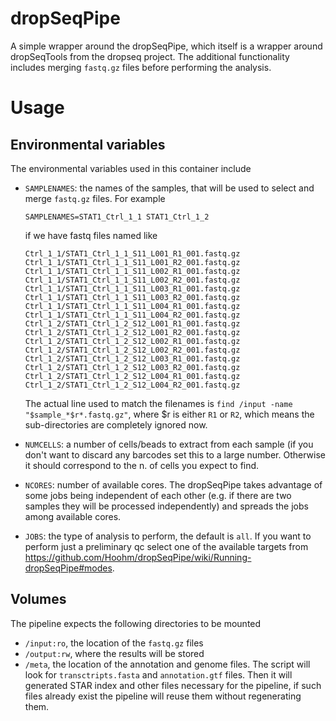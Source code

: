 # dropSeqPipe

A simple wrapper around the dropSeqPipe, which itself is a wrapper
around dropSeqTools from the dropseq project.  The additional
functionality includes merging `fastq.gz` files before performing the
analysis.

# Usage

## Environmental variables

The environmental variables used in this container include

- `SAMPLENAMES`: the names of the samples, that will be used to select
  and merge `fastq.gz` files.  For example
  ```
  SAMPLENAMES=STAT1_Ctrl_1_1 STAT1_Ctrl_1_2
  ```
  if we have fastq files named like

  ```
  Ctrl_1_1/STAT1_Ctrl_1_1_S11_L001_R1_001.fastq.gz
  Ctrl_1_1/STAT1_Ctrl_1_1_S11_L001_R2_001.fastq.gz
  Ctrl_1_1/STAT1_Ctrl_1_1_S11_L002_R1_001.fastq.gz
  Ctrl_1_1/STAT1_Ctrl_1_1_S11_L002_R2_001.fastq.gz
  Ctrl_1_1/STAT1_Ctrl_1_1_S11_L003_R1_001.fastq.gz
  Ctrl_1_1/STAT1_Ctrl_1_1_S11_L003_R2_001.fastq.gz
  Ctrl_1_1/STAT1_Ctrl_1_1_S11_L004_R1_001.fastq.gz
  Ctrl_1_1/STAT1_Ctrl_1_1_S11_L004_R2_001.fastq.gz
  Ctrl_1_2/STAT1_Ctrl_1_2_S12_L001_R1_001.fastq.gz
  Ctrl_1_2/STAT1_Ctrl_1_2_S12_L001_R2_001.fastq.gz
  Ctrl_1_2/STAT1_Ctrl_1_2_S12_L002_R1_001.fastq.gz
  Ctrl_1_2/STAT1_Ctrl_1_2_S12_L002_R2_001.fastq.gz
  Ctrl_1_2/STAT1_Ctrl_1_2_S12_L003_R1_001.fastq.gz
  Ctrl_1_2/STAT1_Ctrl_1_2_S12_L003_R2_001.fastq.gz
  Ctrl_1_2/STAT1_Ctrl_1_2_S12_L004_R1_001.fastq.gz
  Ctrl_1_2/STAT1_Ctrl_1_2_S12_L004_R2_001.fastq.gz
  ```
  The actual line used to match the filenames is `find /input -name
  "$sample_*$r*.fastq.gz"`, where $r is either `R1` or `R2`, which
  means the sub-directories are completely ignored now.

- `NUMCELLS`: a number of cells/beads to extract from each sample (if
  you don't want to discard any barcodes set this to a large number.
  Otherwise it should correspond to the n. of cells you expect to
  find.

- `NCORES`: number of available cores.  The dropSeqPipe takes
  advantage of some jobs being independent of each other (e.g. if
  there are two samples they will be processed independently) and
  spreads the jobs among available cores.

- `JOBS`: the type of analysis to perform, the default is `all`.  If
  you want to perform just a preliminary qc select one of the
  available targets from
  https://github.com/Hoohm/dropSeqPipe/wiki/Running-dropSeqPipe#modes.

## Volumes

The pipeline expects the following directories to be mounted

- `/input:ro`, the location of the `fastq.gz` files
- `/output:rw`, where the results will be stored
- `/meta`, the location of the annotation and genome files.  The
  script will look for `transctripts.fasta` and `annotation.gtf`
  files.  Then it will generated STAR index and other files necessary
  for the pipeline, if such files already exist the pipeline will
  reuse them without regenerating them.
